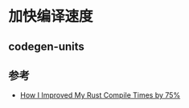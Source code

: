 # 加快编译速度

## codegen-units

## 参考

- [How I Improved My Rust Compile Times by 75%](https://benw.is/posts/how-i-improved-my-rust-compile-times-by-seventy-five-percent)
